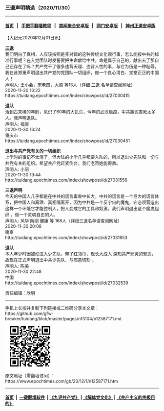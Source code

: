 ### 三退声明精选（2020/11/30）
------------------------

#### [首页](https://github.com/gfw-breaker/banned-news1/blob/master/README.md) &nbsp;&nbsp;|&nbsp;&nbsp; [手把手翻墙教程](https://github.com/gfw-breaker/guides/wiki) &nbsp;&nbsp;|&nbsp;&nbsp; [禁闻聚合安卓版](https://github.com/gfw-breaker/bn-android) &nbsp;&nbsp;|&nbsp;&nbsp; [网门安卓版](https://github.com/oGate2/oGate) &nbsp;&nbsp;|&nbsp;&nbsp; [神州正道安卓版](https://github.com/SzzdOgate/update) 



<div class="post_content" id="artbody" itemprop="articleBody">
 <!-- article content begin -->
 <p>
  【大纪元2020年12月01日讯】
 </p>
 <p>
  <strong>
   <a href="https://www.epochtimes.com/gb/tag/%E4%B8%89%E9%80%80.html">
    三退
   </a>
  </strong>
  <br/>
  我们明白了真相，人应该按照是非对错的这种传统文化观行事，怎么能按中共的标准行事呢？在入党团队时发誓要把生命献给中共，命是属于自己的，献出去了那自己还存在了吗？共产党干了很多违背天理、违背人性的事，与它为伍是一种耻辱，我在此郑重声明退出共产党的党团队一切组织，做一个良心清白、堂堂正正的中国人！
  <br/>
  声明人: 王小会，宋老四，大顺 等13人（详细
  <a href="https://www.epochtimes.com/gb/tag/%E4%B8%89%E9%80%80.html">
   三退
  </a>
  名单请查阅网址）
  <br/>
  2020-11-30 16:22
  <br/>
  https://tuidang.epochtimes.com/index/showpost/id/27030415
 </p>
 <p>
  <strong>
   退队
  </strong>
  <br/>
  活到古来稀的年龄，见识了60年的大饥荒，今年的武汉瘟疫，中共撒谎害死太多人。我声明退队。
  <br/>
  声明人: 福康
  <br/>
  2020-11-30 16:24
  <br/>
  重庆市
  <br/>
  https://tuidang.epochtimes.com/index/showpost/id/27030451
 </p>
 <p>
  <strong>
   退出与共产党有关的一切组织
  </strong>
  <br/>
  上学时的事记不太清了，但大陆的小学几乎都要入队的，所以退出少先队和一切与共党有关的组织。希望共产党赶紧倒台，我们老百姓能得救。
  <br/>
  声明人: 小丽
  <br/>
  2020-11-30 19:44
  <br/>
  http://tuidang.epochtimes.com/index/showpost/id/27031556
 </p>
 <p>
  <strong>
   三退声明
  </strong>
  <br/>
  今天的中国人几乎都是在中共的谎言毒害中长大，中共的谎言是一个巨大的谎言体系，把中国人和真理、真相隔离开，因为中共是一个反宇宙的魔鬼，它必须营造出这样一个环境它才能控制人，把人变成它的工具和奴隶。我们声明退出这个魔鬼组织 ，做一个灵魂自由的人。
  <br/>
  声明人: 风华 阮刚 健康 等 168人（详细三退名单请查阅网址）
  <br/>
  2020-11-30 20:08
  <br/>
  南京
  <br/>
  http://tuidang.epochtimes.com/index/showpost/id/27031653
 </p>
 <p>
  <strong>
   退队
  </strong>
  <br/>
  本人年少时因被动进入少先队，带了红领巾，现长大成人 深知共产邪灵的邪恶，故现在正式声明退出中共少先队，与邪恶切割 。
  <br/>
  声明人: 陈美
  <br/>
  2020-11-30 22:48
  <br/>
  中国
  <br/>
  http://tuidang.epochtimes.com/index/showpost/id/27032539
 </p>
 <p>
  责任编辑：欣明
 </p>
 <!-- article content end -->
 <div id="below_article_ad">
 </div>
</div>

<hr/>
手机上长按并复制下列链接或二维码分享本文章：<br/>
https://github.com/gfw-breaker/tuidang/blob/master/pages/nf3104/n12587171.md <br/>
<a href='https://github.com/gfw-breaker/tuidang/blob/master/pages/nf3104/n12587171.md'><img src='https://github.com/gfw-breaker/tuidang/blob/master/pages/nf3104/n12587171.md.png'/></a> <br/>
原文地址（需翻墙访问）：https://www.epochtimes.com/gb/20/12/1/n12587171.htm


------------------------
#### [首页](https://github.com/gfw-breaker/banned-news/blob/master/README.md) &nbsp;|&nbsp; [一键翻墙软件](https://github.com/gfw-breaker/nogfw/blob/master/README.md) &nbsp;| [《九评共产党》](https://github.com/gfw-breaker/9ping.md/blob/master/README.md#九评之一评共产党是什么) | [《解体党文化》](https://github.com/gfw-breaker/jtdwh.md/blob/master/README.md) | [《共产主义的终极目的》](https://github.com/gfw-breaker/gczydzjmd.md/blob/master/README.md)


<img src='http://gfw-breaker.win/tuidang/pages/nf3104/n12587171.md' width='0px' height='0px'/>